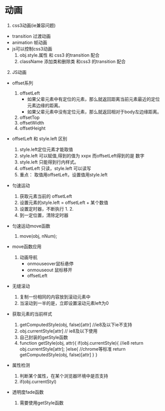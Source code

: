 动画
====
1. css3动画(ie兼容问题)
  * transition 过渡动画
  * animation  帧动画
  * js可以控制css3动画
    1. obj.style.属性 和 css3 的transition 配合
    2. className 添加类和删除类 和css3 的transition 配合
2. JS动画
  * offset系列
    1. offsetLeft
       * 如果父辈元素中有定位的元素，那么就返回距离当前元素最近的定位元素边缘的距离。
       * 如果父辈元素中没有定位元素，那么就返回相对于body左边缘距离。
    2. offsetTop
    3. offsetWidth
    4. offsetHeight
  * offsetLeft 和 style.left 区别
    1. style.left定位元素才能取值
    2. style.left 可以赋值,得到的值为 xxpx
      而offsetLeft得到的是 数字
    3. style.left 只能得到行内样式。
    4. offsetLeft 只读，style.left 可以读写
    5. 重点： 取值用offsetLeft，设置值用style.left
  * 匀速运动
    1. 获取元素当前的 offsetLeft
    2. 设置元素的style.left  = offsetLeft + 某个数值
    3. 设置定时器，不断执行 1. 2.
    4. 到一定位置，清除定时器
  * 匀速运动move函数
    1. move(obj, nNum);
  * move函数应用
    1. 动画导航
       * onmouseover鼠标悬停
       * onmouseout 鼠标移开
       * offsetLeft
  * 无缝滚动
    1. 复制一份相同的内容放到滚动元素中
    2. 当滚动到一半的是，立即设置滚动元素left为0
  * 获取元素的当前样式
    1. getComputedStyle(obj, false)[attr] //ie8及以下ie不支持
    2. obj.currentStyle[attr] // ie8及以下使用
    3. 自己封装的getStyle函数
    4. function getStyle(obj, attr){
  		if(obj.currentStyle){ //ie8
  			return obj.currentStyle[attr];
  		}else{ //chrome等标准
  			return getComputedStyle(obj, false)[attr]
  		}
  	}
  * 属性检测
    1. 判断某个属性，在某个浏览器环境中是否支持
    2. if(obj.currentStyl)

  * 透明度fade函数
    1. 需要使用getStyle函数
    
